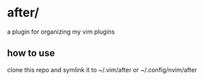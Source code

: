 # after/

a plugin for organizing my vim plugins

## how to use

clone this repo and symlink it to ~/.vim/after or ~/.config/nvim/after
